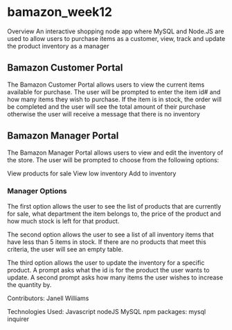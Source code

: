 # bamazon_week12

Overview
An interactive shopping node app where MySQL and Node.JS are used to allow users to purchase items as a customer, view, track and update the product inventory as a manager

## Bamazon Customer Portal
The Bamazon Customer Portal allows users to view the current items available for purchase. The user will be prompted to enter the item id# and how many items they wish to purchase. If the item is in stock, the order will be completed and the user will see the total amount of their purchase otherwise the user will receive a message that there is no  inventory



## Bamazon Manager Portal
The Bamazon Manager Portal allows users to view and edit the inventory of the store. The user will be prompted to choose from the following options:

View products for sale
View low inventory
Add to inventory

### Manager Options 
The first option allows the user to see the list of products that are currently for sale, what department the item belongs to, the price of the product and how much stock is left for that product.

The second option allows the user to see a list of all inventory items that have less than 5 items in stock. If there are no products that meet this criteria, the user will see an empty table.

The third option allows the user to update the inventory for a specific product. A prompt asks what the id is for the product the user wants to update. A second prompt asks how many items the user wishes to increase the quantity by.



Contributors:
Janell Williams

Technologies Used:
Javascript
nodeJS
MySQL
npm packages:
mysql
inquirer


